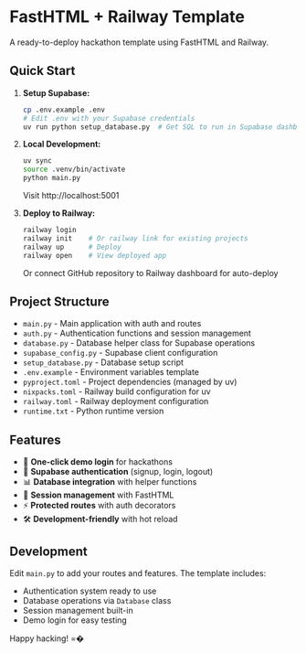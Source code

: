 # FastHTML + Railway Template

A ready-to-deploy hackathon template using FastHTML and Railway.

## Quick Start

1. **Setup Supabase:**
   ```bash
   cp .env.example .env
   # Edit .env with your Supabase credentials
   uv run python setup_database.py  # Get SQL to run in Supabase dashboard
   ```

2. **Local Development:**
   ```bash
   uv sync
   source .venv/bin/activate
   python main.py
   ```
   Visit http://localhost:5001

3. **Deploy to Railway:**
   ```bash
   railway login
   railway init    # Or railway link for existing projects
   railway up      # Deploy
   railway open    # View deployed app
   ```
   Or connect GitHub repository to Railway dashboard for auto-deploy

## Project Structure

- `main.py` - Main application with auth and routes
- `auth.py` - Authentication functions and session management
- `database.py` - Database helper class for Supabase operations
- `supabase_config.py` - Supabase client configuration
- `setup_database.py` - Database setup script
- `.env.example` - Environment variables template
- `pyproject.toml` - Project dependencies (managed by uv)
- `nixpacks.toml` - Railway build configuration for uv
- `railway.toml` - Railway deployment configuration
- `runtime.txt` - Python runtime version

## Features

- 🚀 **One-click demo login** for hackathons
- 🔐 **Supabase authentication** (signup, login, logout)
- 📊 **Database integration** with helper functions
- 🎯 **Session management** with FastHTML
- ⚡ **Protected routes** with auth decorators
- 🛠️ **Development-friendly** with hot reload

## Development

Edit `main.py` to add your routes and features. The template includes:
- Authentication system ready to use
- Database operations via `Database` class
- Session management built-in
- Demo login for easy testing

Happy hacking! =�